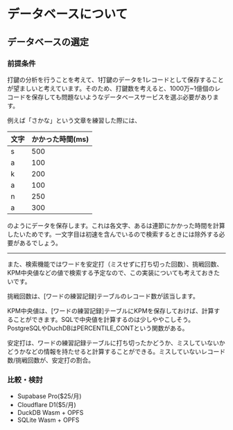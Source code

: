 # データベースについて

## データベースの選定

### 前提条件

打鍵の分析を行うことを考えて、1打鍵のデータを1レコードとして保存することが望ましいと考えています。そのため、打鍵数を考えると、1000万~1億個のレコードを保存しても問題ないようなデータベースサービスを選ぶ必要があります。

例えば「さかな」という文章を練習した際には、

| 文字 | かかった時間(ms) |
| ---- | ---------------- |
| s    | 500              |
| a    | 100              |
| k    | 200              |
| a    | 100              |
| n    | 250              |
| a    | 300              |

のようにデータを保存します。これは各文字、あるは連節にかかった時間を計算したいためです。一文字目は初速を含んでいるので検索するときには除外する必要があるでしょう。

---

また、検索機能ではワードを安定打（ミスせずに打ち切った回数）、挑戦回数、KPM中央値などの値で検索する予定なので、この実装についても考えておきたいです。

挑戦回数は、[ワードの練習記録]テーブルのレコード数が該当します。

KPM中央値は、[ワードの練習記録]テーブルにKPMを保存しておけば、計算することができます。SQLで中央値を計算するのは少しややこしそう。PostgreSQLやDuchDBはPERCENTILE_CONTという関数がある。

安定打は、ワードの練習記録テーブルに打ち切ったかどうか、ミスしていないかどうかなどの情報を持たせると計算することができる。ミスしていないレコード数/挑戦回数が、安定打の割合。

### 比較・検討

- Supabase Pro($25/月)
- Cloudflare D1($5/月)
- DuckDB Wasm + OPFS
- SQLite Wasm + OPFS
